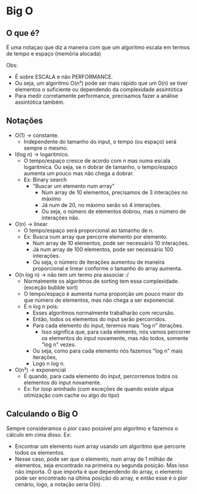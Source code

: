 # Big O
## O que é?
É uma notaçao que diz a maneira com que um algoritmo escala em termos de tempo e espaço (memória alocada)

Obs: 
 - É sobre ESCALA e não PERFORMANCE.
 - Ou seja, um algoritmo O(n²) pode ser mais rápido que um 0(n) se tiver elementos o suficiente ou dependendo da complexidade assintótica
 - Para medir corretamente performance, precisamos fazer a análise assintótica também.

## Notações
 - O(1) -> constante. 
   - Independente do tamanho do input, o tempo (ou espaço) será sempre o mesmo.
 - l(log n) -> logaritmico.
   - O tempo/espaço cresce de acordo com n mas numa escala logaritmica. Ou seja, se n dobrar de tamanho, o tempo/espaço aumenta um pouco mas não chega a dobrar.
   - Ex: Binary search
     - "Buscar um elemento num array"
       - Num array de 10 elementos, precisamos de 3 interações no máximo
       - Já num de 20, no máximo serão só 4 interações.
       - Ou seja, o número de elementos dobrou, mas o número de interações não.
 - O(n) -> linear.
   - O tempo/espaço será proporcional ao tamanho de n.
   - Ex: Busca num array que percorre elemento por elemento.
     - Num array de 10 elementos, pode ser necessário 10 interações.
     - Já num array de 100 elementos, pode ser necessário 100 interações.
     - Ou seja, o número de iterações aumentou de maneira proporcional e linear conforme o tamanho do array aumenta.
 - O(n log n) -> não tem um termo pra associar :/
   - Normalmente os algoritmos de sorting tem essa complexidade. (exceção bubble sort)
   - O tempo/espaço é aumenta numa proporção um pouco maior do que número de elementos, mas não chega a ser exponencial.
   - É n log n pois:
     - Esses algoritmos normalmente trabalharão com recursão.
     - Então, todos os elementos do input serão percorridos.
     - Para cada elemento do input, teremos mais "log n" iterações.
       - Isso significa que, para cada elemento, nós vamos percorrer os elementos do input novamente, mas não todos, somente "log n" vezes.
     - Ou seja, como para cada elemento nós fazemos "log n" mais iterações,
     - Logo n log n.
 - O(n²) -> exponencial
   - É quando, para cada elemento do input, percorremos todos os elementos do input novamente.
   - Ex: for loop aninhado (com exceções de quando existe algua otimização com cache ou algo do tipo)
  
## Calculando o Big O
Sempre consideramos o pior caso possível pro algoritmo e fazemos o cálculo em cima disso.
Ex:
 - Encontrar um elemento num array usando um algoritmo que percorre todos os elementos.
 - Nesse caso, pode ser que o elemento, num array de 1 milhão de elementos, seja encontrado na primeira ou segunda posição. Mas isso não importa. O que importa é que dependendo do array, o elemento pode ser encontrado na última posição do array, e então esse é o pior cenário, logo, a notação seria O(n).
  